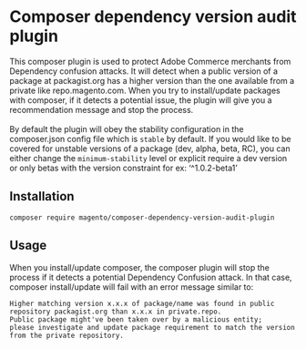 # Composer dependency version audit plugin

This composer plugin is used to protect Adobe Commerce merchants from Dependency confusion attacks. It will detect when a public version of a package 
at packagist.org has a higher version than the one available from a private like repo.magento.com. When you try to install/update packages with composer,
if it detects a potential issue, the plugin will give you a recommendation message and stop the process.
<br />
<br />
By default the plugin will obey the stability configuration in the composer.json config file which is `stable` by default. If you would like to be covered for unstable versions of a package (dev, alpha, beta, RC), you can either change the `minimum-stability` level or explicit require a dev version or only betas with the version constraint for ex: ‘^1.0.2-beta1’
## Installation

```shell
composer require magento/composer-dependency-version-audit-plugin
```

## Usage

When you install/update composer, the composer plugin will stop the process if it detects a potential Dependency Confusion attack. 
In that case, composer install/update will fail with an error message similar to:

```composer log
Higher matching version x.x.x of package/name was found in public repository packagist.org than x.x.x in private.repo. 
Public package might've been taken over by a malicious entity; 
please investigate and update package requirement to match the version from the private repository.
```